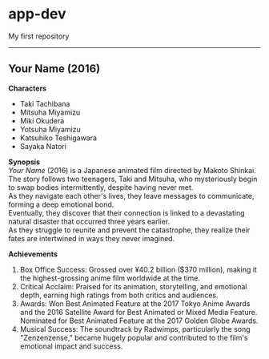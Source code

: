 # app-dev
My first repository

---

## Your Name (2016)
**Characters**
- Taki Tachibana
- Mitsuha Miyamizu
- Miki Okudera
- Yotsuha Miyamizu
- Katsuhiko Teshigawara
- Sayaka Natori

**Synopsis**  
*Your Name* (2016) is a Japanese animated film directed by Makoto Shinkai.  
The story follows two teenagers, Taki and Mitsuha, who mysteriously begin to swap bodies intermittently, despite having never met.  
As they navigate each other's lives, they leave messages to communicate, forming a deep emotional bond.  
Eventually, they discover that their connection is linked to a devastating natural disaster that occurred three years earlier.  
As they struggle to reunite and prevent the catastrophe, they realize their fates are intertwined in ways they never imagined.

**Achievements**
1. Box Office Success: Grossed over ¥40.2 billion ($370 million), making it the highest-grossing anime film worldwide at the time.
2. Critical Acclaim: Praised for its animation, storytelling, and emotional depth, earning high ratings from both critics and audiences.
3. Awards: Won Best Animated Feature at the 2017 Tokyo Anime Awards and the 2016 Satellite Award for Best Animated or Mixed Media Feature. Nominated for Best Animated Feature at the 2017 Golden Globe Awards.
4. Musical Success: The soundtrack by Radwimps, particularly the song "Zenzenzense," became hugely popular and contributed to the film's emotional impact and success.
